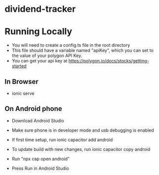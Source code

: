 # dividend-tracker

# Running Locally
- You will need to create a config.ts file in the root directory
- This file should have a variable named "apiKey", which you can set
to the value of your polygon API Key.
- You can get your api key at https://polygon.io/docs/stocks/getting-started

## In Browser

- ionic serve

## On Android phone

- Download Android Studio
- Make sure phone is in developer mode and usb debugging is enabled

- If first time setup, run ionic capacitor add android
- To update build with new changes, run ionic capacitor copy android

- Run "npx cap open android"

- Press Run in Android Studio
